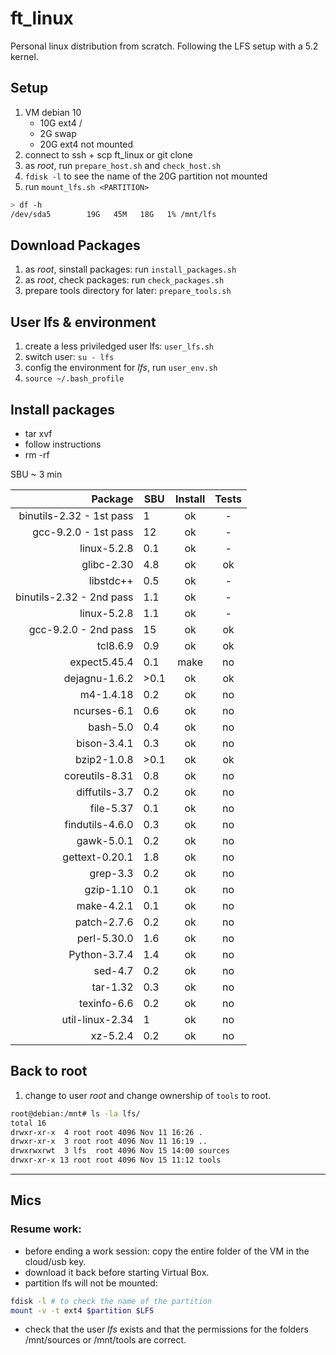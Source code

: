 # ft_linux
Personal linux distribution from scratch. Following the LFS setup with a 5.2 kernel.

## Setup
1. VM debian 10
	- 10G ext4 /
	- 2G swap
	- 20G ext4 not mounted
2. connect to ssh + scp ft_linux or git clone
3. as *root*, run `prepare_host.sh` and `check_host.sh`
4. `fdisk -l` to see the name of the 20G partition not mounted
5. run `mount_lfs.sh <PARTITION>`
```bash
> df -h
/dev/sda5        19G   45M   18G   1% /mnt/lfs
```


## Download Packages
1. as *root*, sinstall packages: run `install_packages.sh`
2. as *root*, check packages: run `check_packages.sh`
3. prepare tools directory for later: `prepare_tools.sh`

## User lfs & environment
1. create a less priviledged user lfs: `user_lfs.sh`
2. switch user: `su - lfs`
3. config the environment for *lfs*, run `user_env.sh`
4. `source ~/.bash_profile`

## Install packages
- tar xvf <package>
- follow instructions
- rm -rf <extracted folder>

SBU ~ 3 min

| Package | SBU | Install | Tests |
| ---: | --- | :---: | :---: |
| binutils-2.32 - 1st pass | 1 | ok | - |
| gcc-9.2.0 - 1st pass | 12 | ok | - |
| linux-5.2.8 | 0.1  | ok | - |
| glibc-2.30 | 4.8 | ok | ok |
| libstdc++ | 0.5 | ok | - |
| binutils-2.32 - 2nd pass | 1.1 | ok | - |
| linux-5.2.8 | 1.1  | ok | - |
| gcc-9.2.0 - 2nd pass | 15 | ok | ok |
| tcl8.6.9 | 0.9 | ok | ok |
| expect5.45.4 | 0.1 | make | no |
| dejagnu-1.6.2 | >0.1 | ok | ok |
| m4-1.4.18 | 0.2 | ok | no |
| ncurses-6.1 | 0.6 | ok | no |
| bash-5.0 | 0.4 | ok | no |
| bison-3.4.1 | 0.3 | ok | no |
| bzip2-1.0.8 | >0.1 | ok | ok |
| coreutils-8.31 | 0.8 | ok | no |
| diffutils-3.7 | 0.2 | ok | no |
| file-5.37 | 0.1 | ok | no |
| findutils-4.6.0 | 0.3 | ok | no |
| gawk-5.0.1 | 0.2 | ok | no |
| gettext-0.20.1 | 1.8 | ok | no |
| grep-3.3 | 0.2 | ok | no |
| gzip-1.10 | 0.1 | ok | no |
| make-4.2.1 | 0.1 | ok | no |
| patch-2.7.6 | 0.2 | ok | no |
| perl-5.30.0 | 1.6 | ok| no |
| Python-3.7.4 | 1.4 | ok | no |
| sed-4.7 | 0.2 | ok | no |
| tar-1.32 | 0.3 | ok | no |
| texinfo-6.6 | 0.2 | ok | no |
| util-linux-2.34 | 1 | ok | no |
| xz-5.2.4 | 0.2 | ok | no |


## Back to root
1. change to user *root* and change ownership of `tools` to root.
```bash
root@debian:/mnt# ls -la lfs/
total 16
drwxr-xr-x  4 root root 4096 Nov 11 16:26 .
drwxr-xr-x  3 root root 4096 Nov 11 16:19 ..
drwxrwxrwt  3 lfs  root 4096 Nov 15 14:00 sources
drwxr-xr-x 13 root root 4096 Nov 15 11:12 tools
```

------------------

## Mics

### Resume work:
- before ending a work session: copy the entire folder of the VM in the cloud/usb key.
- download it back before starting Virtual Box.
- partition lfs will not be mounted:
```bash
fdisk -l # to check the name of the partition
mount -v -t ext4 $partition $LFS
```
- check that the user *lfs* exists and that the permissions for the folders /mnt/sources or /mnt/tools are correct.

